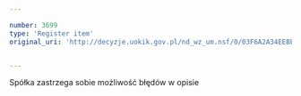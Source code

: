 ```yaml
---

number: 3699
type: 'Register item'
original_uri: 'http://decyzje.uokik.gov.pl/nd_wz_um.nsf/0/03F6A2A34EEBE49DC1257A7500278A83?OpenDocument'


---
```


Spółka zastrzega sobie możliwość błędów w opisie
